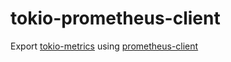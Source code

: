 # tokio-prometheus-client

Export [tokio-metrics](https://crates.io/crates/tokio-metrics) using [prometheus-client](https://crates.io/crates/prometheus-client)
